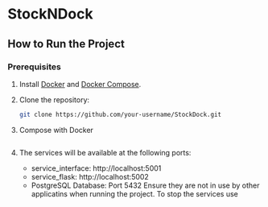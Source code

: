 # StockNDock

## How to Run the Project

### Prerequisites
1. Install [Docker](https://www.docker.com/) and [Docker Compose](https://docs.docker.com/compose/).

2. Clone the repository:
    ```bash
   git clone https://github.com/your-username/StockDock.git
   

3. Compose with Docker
    ```docker-compose --env-file .env.dev up

4. The services will be available at the following ports:
    - service_interface: http://localhost:5001
    - service_flask: http://localhost:5002
    - PostgreSQL Database: Port 5432
    Ensure they are not in use by other applicatins when running
    the project. To stop the services use
    ```docker-compose down